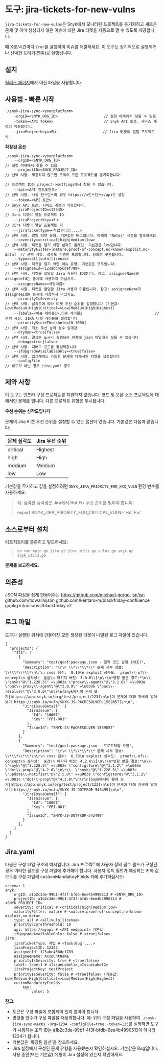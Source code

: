 # 도구: jira-tickets-for-new-vulns

`jira-tickets-for-new-vulns`은 Snyk에서 모니터된 프로젝트를 동기화하고 새로운 문제 및 이미 생성되지 않은 이슈에 대한 Jira 티켓을 자동으로 열 수 있도록 제공합니다.

매 X분/시간마다 `Cron`을 실행하여 이슈를 해결하세요. 이 도구는 정기적으로 실행되거나 선택한 트리거(웹훅)로 실행됩니다.

## 설치

[릴리스 페이지](https://github.com/snyk-tech-services/jira-tickets-for-new-vulns/releases)에서 이진 파일을 사용합니다.

## 사용법 - 빠른 시작

```
./snyk-jira-sync-<yourplatform> 
    -orgID=<SNYK_ORG_ID>                     // 설정 아래에서 찾을 수 있음
    -token=<API Token>                       // Snyk API 토큰. 서비스 계정이 작동합니다.
    -jiraProjectKey=<키>                     // Jira 티켓이 열릴 프로젝트 키
```

**확장된 옵션**

```
./snyk-jira-sync-<yourplatform> 
    --orgID=<SNYK_ORG_ID>                                                // 설정 아래에서 찾을 수 있음
    --projectID=<SNYK_PROJECT_ID>                                        // 선택 사항. 제공하지 않으면 조직의 모든 프로젝트를 동기화합니다.
                                                                        // 프로젝트 ID는 project->settings에서 찾을 수 있습니다.
    --api=<API 엔드포인트>                                              // 선택 사항. 사설 인스턴스의 경우 https://<인스턴스>/api로 설정
    --token=<API 토큰>                                                   // Snyk API 토큰. 서비스 계정이 작동합니다.
    --jiraProjectID=<12345>                                              // Jira 티켓이 열릴 프로젝트 ID
    --jiraProjectKey=<키>                                                // Jira 티켓이 열릴 프로젝트 키
    --jiraTicketType=<작업|버그|....>                                     // 선택 사항. 열릴 티켓 유형. 기본값은 버그입니다. 아래의 'Notes' 섹션을 참조하세요.
    --severity=<critical|high|medium|low>                                // 선택 사항. 티켓을 열기 위한 심각도 임계값. 기본값은 low입니다.
    --maturityFilter=[mature,proof-of-concept,no-known-exploit,no-data]  // 선택 사항. 성숙도 수준만 포함합니다. 쉼표로 구분됩니다.
    --type=<all|vuln|license>                                            // 선택 사항. 티켓을 열기 위한 이슈 유형. 기본값은 모두입니다.
    --assigneeId=<123abc456def789>                                       // 선택 사항. 티켓을 할당할 Jira 사용자 ID입니다. 참고: assigneeName과 assigneeId는 동시에 사용하지 마십시오.
    --assigneeName=<계정이름>                                            // 선택 사항. 티켓을 할당할 Jira 사용자 이름입니다. 참고: assigneeName과 assigneeId는 동시에 사용하지 마십시오.
    --priorityIsSeverity                                                 // 선택 사항. 심각도에 따라 티켓 우선 순위를 설정합니다 (기본값: Low|Medium|High|Critical=>Low|Medium|High|Highest)
    --labels=<이슈 레이블1>,이슈 레이블2                                 // 선택 사항. JIRA 티켓 레이블을 설정합니다
    --priorityScoreThreshold=[0-1000]                                    // 선택 사항. 최소 우선 순위 점수 임계값
    --dryRun=<true|false>                                                // 선택 사항. 결과는 도구가 실행되는 위치에 json 파일에서 찾을 수 있습니다
    --debug=<true|false>                                                 // 선택 사항. 디버그 모드를 활성화합니다
    --ifUpgradeAvailableOnly=<true|false>                                // 선택 사항. 업그레이드 가능한 문제에 대해서만 티켓을 생성합니다
    --configFile                                                         // 루트가 아닌 경우 jira.yaml 경로
```

## 제약 사항

이 도구는 인프라 구성 프로젝트를 지원하지 않습니다. 코드 및 오픈 소스 프로젝트에 대해서만 문제를 엽니다. 다른 프로젝트 유형은 무시됩니다.

**우선 순위는 심각도입니다**

문제의 Jira 티켓 우선 순위를 설정할 수 있는 옵션이 있습니다. 기본값은 다음과 같습니다:

| 문제 심각도 | Jira 우선 순위 |
| -------------- | ------------- |
| critical       | Highest       |
| high           | High          |
| medium         | Medium        |
| low            | Low           |

기본값을 무시하고 값을 설정하려면 `SNYK_JIRA_PRIORITY_FOR_XXX_VULN` 환경 변수를 사용하세요.

> 예: 심각한 심각성은 Jira에서 Hot Fix 우선 순위를 받아야 합니다.
>
> export SNYK\_JIRA\_PRIORITY\_FOR\_CRITICAL\_VULN='Hot Fix'

## 소스로부터 설치

리포지토리를 클론하고 빌드하세요:

> `go run main.go jira.go jira_utils.go vulns.go snyk.go snyk_utils.go`

**문제를 보고하세요.**

## 의존성

JSON 파싱을 쉽게 만들어주는 https://github.com/michael-go/go-jsn/jsn github.com/tidwall/sjson github.com/kentaro-m/blackfriday-confluence gopkg.in/russross/blackfriday.v2

## 로그 파일

도구가 실행된 위치에 만들어진 모든 생성된 티켓이 나열된 로그 파일이 있습니다.

```
{
  "projects": {
    "123": [
      {
        "Summary": "test/goof:package.json - 원격 코드 실행 (RCE)",
        "Description": "\r\n \\*\\*\\*\\* 문제 세부 정보: \\*\\*\\*\\*\n\r\n cvss 점수:  8.10\n exploit 성숙도:  proof\\-of\\-concept\n 심각성:  높음\n 패키지 버전: 3.0.0\\]\n\r\n*영향 받은 경로:*\n\\- \"snyk\"@\"1.228.3\" =\u003e \"proxy\\-agent\"@\"3.1.0\" =\u003e \"pac\\-proxy\\-agent\"@\"3.0.0\" =\u003e \"pac\\-resolver\"@\"3.0.0\"\n\r\n[Snyk에서이 문제 보기|https://app.snyk.io/org/test/project/123]\n\n[이 문제에 대해 자세히 알아보기|https://snyk.io/vuln/SNYK-JS-PACRESOLVER-1589857]\n\n",
        "JiraIssueDetail": {
          "JiraIssue": {
            "Id": "10001",
            "Key": "FPI-001"
          },
          "IssueId": "SNYK-JS-PACRESOLVER-1589857"
        }
      },
      {
        "Summary": "test/goof:package.json - 프로토타입 오염",
        "Description": "\r\n \\*\\*\\*\\* 문제 세부 정보: \\*\\*\\*\\*\n\r\n cvss 점수:  6.30\n exploit 성숙도:  proof\\-of\\-concept\n 심각성:  중간\n 패키지 버전: 4.2.0\\]\n\r\n*영향 받은 경로:*\n\\- \"snyk\"@\"1.228.3\" =\u003e \"configstore\"@\"3.1.2\" =\u003e \"dot\\-prop\"@\"4.2.0\"\n\r\\- \"snyk\"@\"1.228.3\" =\u003e \"update\\-notifier\"@\"2.5.0\" =\u003e \"configstore\"@\"3.1.2\" =\u003e \"dot\\-prop\"@\"4.2.0\"\n\r\n[Snyk에서이 문제 보기|https://app.snyk.io/org/test/project/123]\n\n[이 문제에 대해 자세히 알아보기|https://snyk.io/vuln/SNYK-JS-DOTPROP-543499]\n\n",
        "JiraIssueDetail": {
          "JiraIssue": {
            "Id": "10001",
            "Key": "FPI-001"
          },
          "IssueId": "SNYK-JS-DOTPROP-543499"
        }
      },
    ]
  }
}
```

## Jira.yaml

다음은 구성 파일 구조의 예시입니다. Jira 프로젝트에 사용자 정의 필수 필드가 구성된 경우 이러한 필드를 구성 파일에 추가해야 합니다. 사용자 정의 필드가 예상하는 키와 값 모두를 구성 파일의 customMandatoryFields 키에 추가하십시오:

```
schema: 1
snyk: 
    orgID: a1b2c3de-99b1-4f3f-bfdb-6ee4b4990513 # <SNYK_ORG_ID> 
    projectID: a1b2c3de-99b1-4f3f-bfdb-6ee4b4990514 # <SNYK_PROJECT_ID>
    severity: critical # <critical|high|medium|low>
    maturityFilter: mature # <mature,proof-of-concept,no-known-exploit,no-data>
    type: all # <all|vuln|license>
    priorityScoreThreshold: 10
    api: https://myapi # <API endpoint> 기본값
    ifUpgradeAvailableOnly: false # <true|false>
jira:
    jiraTicketType: 작업 # <Task|Bug|....>
    jiraProjectID: 12345
    assigneeId: 123abc456def789
    assigneeName: AccountName
    priorityIsSeverity: true # <true|false>
    label: label1 # <IssueLabel1>,<IssueLabel2>
    jiraProjectKey: testProject
    priorityIsSeverity: false # <true|false> (기본값: Low|Medium|High|Critical=>Low|Medium|High|Highest)
    customMandatoryFields:
        key: 
            value: 5
```

**참고:**

- 토큰은 구성 파일에 포함되어 있지 않아야 합니다.
- 명령줄 인수가 구성 파일을 재정의합니다. 예: 위의 구성 파일을 사용하여 `./snyk-jira-sync-macOs -Org=1234 -configFile=true -token=123`를 실행하면 도구가 사용하는 조직 ID는 a1b2c3de-99b1-4f3f-bfdb-6ee4b4990513이 아니라 1234가 됩니다.
- 기본값은 '확장된 옵션'을 참조하세요.
- Jira 설정에서 구성된 문제 유형을 사용했는지 확인하십시오. 기본값은 Bug입니다. 사용 중인(또는 기본값) 유형이 Jira 설정에 있는지 확인하세요.